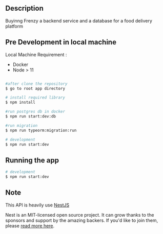[travis-image]: https://api.travis-ci.org/nestjs/nest.svg?branch=master
[travis-url]: https://travis-ci.org/nestjs/nest
[linux-image]: https://img.shields.io/travis/nestjs/nest/master.svg?label=linux

## Description

Buyinng Frenzy
a backend service and a database for a food delivery platform


## Pre Development in local machine

Local Machine Requirement : 
- Docker
- Node > 11


```bash

#after clone the repository
$ go to root app directory

# install required library
$ npm install

#run postgres db in docker
$ npm run start:dev:db

#run migration
$ npm run typeorm:migration:run

# development
$ npm run start:dev

```


## Running the app

```bash
# development
$ npm run start:dev

```




## Note

This API is heavily use [NestJS](https://www.nestjs.com)

Nest is an MIT-licensed open source project. It can grow thanks to the sponsors and support by the amazing backers. If you'd like to join them, please [read more here](https://docs.nestjs.com/support).

